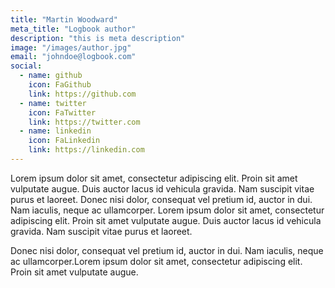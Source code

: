 ```yaml
---
title: "Martin Woodward"
meta_title: "Logbook author"
description: "this is meta description"
image: "/images/author.jpg"
email: "johndoe@logbook.com"
social:
  - name: github
    icon: FaGithub
    link: https://github.com
  - name: twitter
    icon: FaTwitter
    link: https://twitter.com
  - name: linkedin
    icon: FaLinkedin
    link: https://linkedin.com
---
```


Lorem ipsum dolor sit amet, consectetur adipiscing elit. Proin sit amet vulputate augue. Duis auctor lacus id vehicula gravida. Nam suscipit vitae purus et laoreet. Donec nisi dolor, consequat vel pretium id, auctor in dui. Nam iaculis, neque ac ullamcorper. Lorem ipsum dolor sit amet, consectetur adipiscing elit. Proin sit amet vulputate augue. Duis auctor lacus id vehicula gravida. Nam suscipit vitae purus et laoreet.

Donec nisi dolor, consequat vel pretium id, auctor in dui. Nam iaculis, neque ac ullamcorper.Lorem ipsum dolor sit amet, consectetur adipiscing elit. Proin sit amet vulputate augue.
